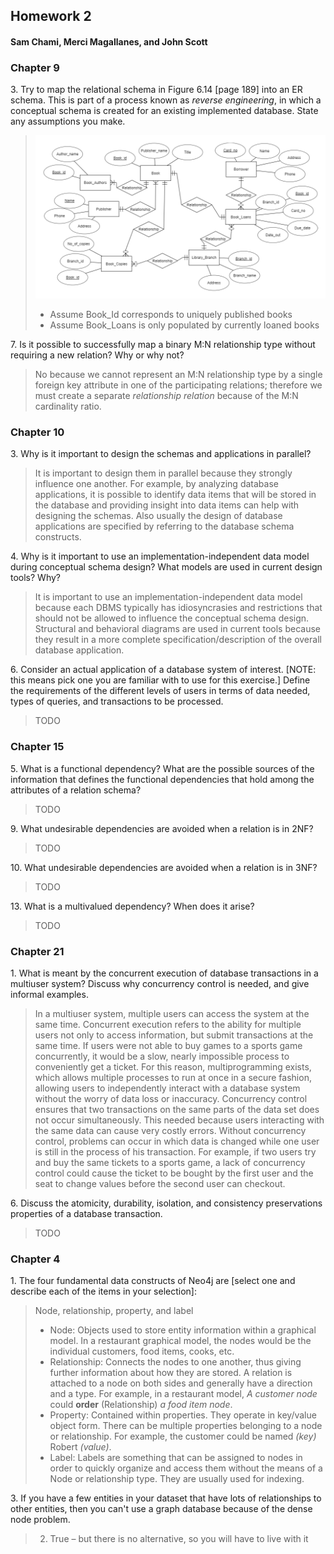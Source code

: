 ##  Homework 2
####  Sam Chami, Merci Magallanes, and John Scott


###  Chapter 9
3\.  Try to map the relational schema in Figure 6.14 [page 189] into an ER schema. This is part of a process known as _reverse engineering_, in which a conceptual schema is created for an existing implemented database. State any assumptions you make.

> ![ERD](imgs/Ch9-3_ERD_Figure_6-14.png)
> * Assume Book_Id corresponds to uniquely published books
> * Assume Book_Loans is only populated by currently loaned books

7\.  Is it possible to successfully map a binary M:N relationship type without requiring a new relation? Why or why not?

>  No because we cannot represent an M:N relationship
type by a single foreign key attribute in one of the participating relations; therefore we must create a separate _relationship relation_ because of the M:N cardinality ratio.


###  Chapter 10
3\.  Why is it important to design the schemas and applications in parallel?

>  It is important to design them in parallel because they strongly influence one another. For example, by analyzing database
applications, it is possible to identify data items that will be stored in the database and providing insight into data items can help with designing the schemas. Also usually the design of database applications are specified by referring to the database schema constructs.

4\.  Why is it important to use an implementation-independent data model during conceptual schema design? What models are used in current design tools? Why?

>  It is important to use an implementation-independent data model  because each DBMS typically has idiosyncrasies and restrictions that should not be allowed to influence the conceptual schema design. Structural and behavioral diagrams are used in current tools because they result in a more complete specification/description of the overall database application.

6\.  Consider an actual application of a database system of interest. [NOTE: this means pick one you are familiar with to use for this exercise.] Define the requirements of the different levels of users in terms of data needed, types of queries, and transactions to be processed.

>  TODO


###  Chapter 15
5\.  What is a functional dependency? What are the possible sources of the information that defines the functional dependencies that hold among the attributes of a relation schema?

>  TODO

9\.  What undesirable dependencies are avoided when a relation is in 2NF?

>  TODO

10\.  What undesirable dependencies are avoided when a relation is in 3NF?

>  TODO

13\.  What is a multivalued dependency? When does it arise?

>  TODO


###  Chapter 21
1\.  What is meant by the concurrent execution of database transactions in a multiuser system? Discuss why concurrency control is needed, and give informal examples.

>  In a multiuser system, multiple users can access the system at the same time. Concurrent execution refers to the ability for multiple users not only to access information, but submit transactions at the same time. If users were not able to buy games to a sports game concurrently, it would be a slow, nearly impossible process to conveniently get a ticket. For this reason, multiprogramming exists, which allows multiple processes to run at once in a secure fashion, allowing users to independently interact with a database system without the worry of data loss or inaccuracy.
> Concurrency control ensures that two transactions on the same parts of the data set does not occur simultaneously. This needed because users interacting with the same data can cause very costly errors. Without concurrency control, problems can occur in which data is changed while one user is still in the process of his transaction. For example, if two users try and buy the same tickets to a sports game, a lack of concurrency control could cause the ticket to be bought by the first user and the seat to change values before the second user can checkout.

6\.  Discuss the atomicity, durability, isolation, and consistency preservations properties of a database transaction.

>  TODO


###  Chapter 4
1\.  The four fundamental data constructs of Neo4j are [select one and describe each of the items in your selection]:

  > Node, relationship, property, and label
  > * Node: Objects used to store entity information within a graphical model. In a restaurant graphical model, the nodes would be the individual customers, food items, cooks, etc.
  > * Relationship: Connects the nodes to one another, thus giving further information about how they are stored. A relation is attached to a node on both sides and generally have a direction and a type. For example, in a restaurant model, *A customer node* could **order** (Relationship) *a food item node*.
  > * Property: Contained within properties. They operate in key/value object form. There can be multiple properties belonging to a node or relationship. For example, the customer could be named *(key)* Robert *(value)*.
  > * Label: Labels are something that can be assigned to nodes in order to quickly organize and access them without the means of a Node or relationship type. They are usually used for indexing.

3\.  If you have a few entities in your dataset that have lots of relationships to other entities, then you can't use a graph database because of the dense node problem.

  > 2.  True – but there is no alternative, so you will have to live with it
